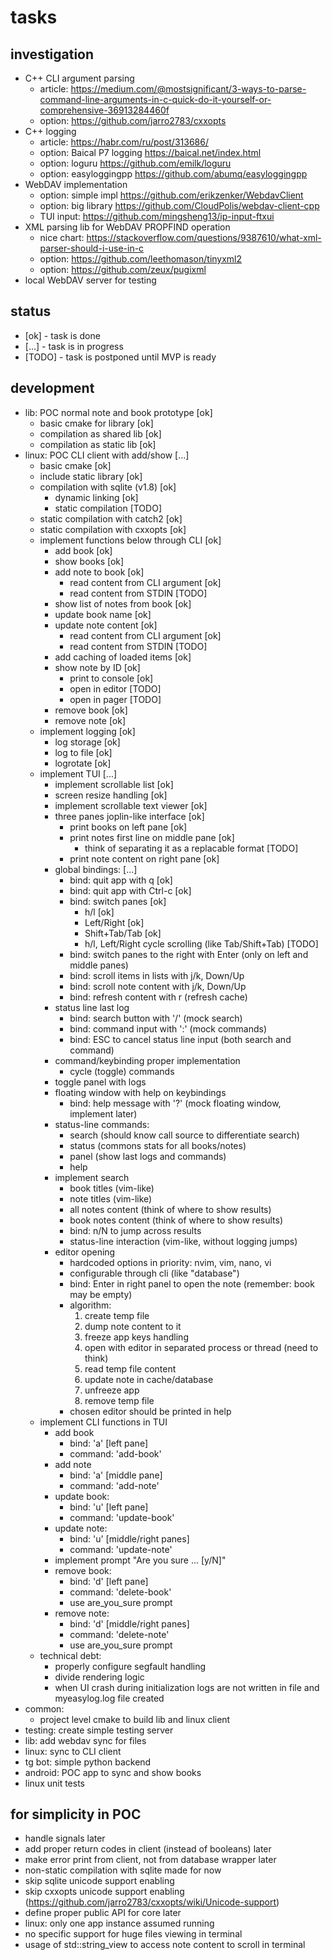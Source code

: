 # tasks

## investigation
- C++ CLI argument parsing
    + article: https://medium.com/@mostsignificant/3-ways-to-parse-command-line-arguments-in-c-quick-do-it-yourself-or-comprehensive-36913284460f
    + option: https://github.com/jarro2783/cxxopts
- C++ logging
    + article: https://habr.com/ru/post/313686/
    + option: Baical P7 logging https://baical.net/index.html
    + option: loguru https://github.com/emilk/loguru
    + option: easyloggingpp https://github.com/abumq/easyloggingpp
- WebDAV implementation
    + option: simple impl https://github.com/erikzenker/WebdavClient
    + option: big library https://github.com/CloudPolis/webdav-client-cpp
    + TUI input: https://github.com/mingsheng13/ip-input-ftxui
- XML parsing lib for WebDAV PROPFIND operation
    + nice chart: https://stackoverflow.com/questions/9387610/what-xml-parser-should-i-use-in-c
    + option: https://github.com/leethomason/tinyxml2
    + option: https://github.com/zeux/pugixml
- local WebDAV server for testing

## status
- [ok]   - task is done
- [...]  - task is in progress
- [TODO] - task is postponed until MVP is ready

## development
- lib: POC normal note and book prototype [ok]
    + basic cmake for library [ok]
    + compilation as shared lib [ok]
    + compilation as static lib [ok]
- linux: POC CLI client with add/show [...]
    + basic cmake [ok]
    + include static library [ok]
    + compilation with sqlite (v1.8) [ok]
        - dynamic linking [ok]
        - static compilation [TODO]
    + static compilation with catch2 [ok]
    + static compilation with cxxopts [ok]
    + implement functions below through CLI [ok]
        - add book [ok]
        - show books [ok]
        - add note to book [ok]
            + read content from CLI argument [ok]
            + read content from STDIN [TODO]
        - show list of notes from book [ok]
        - update book name [ok]
        - update note content [ok]
            + read content from CLI argument [ok]
            + read content from STDIN [TODO]
        - add caching of loaded items [ok]
        - show note by ID [ok]
            + print to console [ok]
            + open in editor [TODO]
            + open in pager [TODO]
        - remove book [ok]
        - remove note [ok]
    + implement logging [ok]
        - log storage [ok]
        - log to file [ok]
        - logrotate [ok]
    + implement TUI [...]
        - implement scrollable list [ok]
        - screen resize handling [ok]
        - implement scrollable text viewer [ok]
        - three panes joplin-like interface [ok]
            + print books on left pane [ok]
            + print notes first line on middle pane [ok]
                - think of separating it as a replacable format [TODO]
            + print note content on right pane [ok]
        - global bindings: [...]
            + bind: quit app with q [ok]
            + bind: quit app with Ctrl-c [ok]
            + bind: switch panes [ok]
                - h/l [ok]
                - Left/Right [ok]
                - Shift+Tab/Tab [ok]
                - h/l, Left/Right cycle scrolling (like Tab/Shift+Tab) [TODO]
            + bind: switch panes to the right with Enter (only on left and middle panes)
            + bind: scroll items in lists with j/k, Down/Up
            + bind: scroll note content with j/k, Down/Up
            + bind: refresh content with r (refresh cache)
        - status line last log
            + bind: search button with '/' (mock search)
            + bind: command input with ':' (mock commands)
            + bind: ESC to cancel status line input (both search and command)
        - command/keybinding proper implementation
            + cycle (toggle) commands
        - toggle panel with logs
        - floating window with help on keybindings
            + bind: help message with '?' (mock floating window, implement later)
        - status-line commands:
            + search (should know call source to differentiate search)
            + status (commons stats for all books/notes)
            + panel (show last logs and commands)
            + help
        - implement search
            + book titles (vim-like)
            + note titles (vim-like)
            + all notes content (think of where to show results)
            + book notes content (think of where to show results)
            + bind: n/N to jump across results
            + status-line interaction (vim-like, without logging jumps)
        - editor opening
            + hardcoded options in priority: nvim, vim, nano, vi
            + configurable through cli (like "database")
            + bind: Enter in right panel to open the note (remember: book may be empty)
            + algorithm:
                1. create temp file
                2. dump note content to it
                3. freeze app keys handling
                4. open with editor in separated process or thread (need to think)
                5. read temp file content
                6. update note in cache/database
                7. unfreeze app
                8. remove temp file
            + chosen editor should be printed in help
    + implement CLI functions in TUI
        - add book
            + bind: 'a' [left pane]
            + command: 'add-book'
        - add note
            + bind: 'a' [middle pane]
            + command: 'add-note'
        - update book:
            + bind: 'u' [left pane]
            + command: 'update-book'
        - update note:
            + bind: 'u' [middle/right panes]
            + command: 'update-note'
        - implement prompt "Are you sure ... [y/N]"
        - remove book:
            + bind: 'd' [left pane]
            + command: 'delete-book'
            + use are_you_sure prompt
        - remove note:
            + bind: 'd' [middle/right panes]
            + command: 'delete-note'
            + use are_you_sure prompt
    + technical debt:
        - properly configure segfault handling
        - divide rendering logic
        - when UI crash during initialization logs are not written in file and myeasylog.log file created
- common:
    + project level cmake to build lib and linux client
- testing: create simple testing server
- lib: add webdav sync for files
- linux: sync to CLI client
- tg bot: simple python backend
- android: POC app to sync and show books
- linux unit tests

## for simplicity in POC
- handle signals later
- add proper return codes in client (instead of booleans) later
- make error print from client, not from database wrapper later
- non-static compilation with sqlite made for now
- skip sqlite unicode support enabling
- skip cxxopts unicode support enabling (https://github.com/jarro2783/cxxopts/wiki/Unicode-support)
- define proper public API for core later
- linux: only one app instance assumed running
- no specific support for huge files viewing in terminal
- usage of std::string_view to access note content to scroll in terminal
